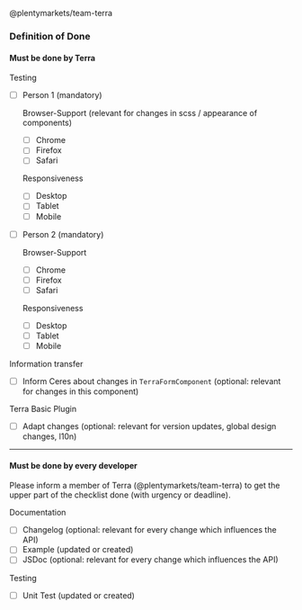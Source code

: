 
@plentymarkets/team-terra

### Definition of Done

#### Must be done by Terra

Testing
- [ ] Person 1 (mandatory)

    Browser-Support (relevant for changes in scss / appearance of components)
    - [ ] Chrome
    - [ ] Firefox
    - [ ] Safari
    
    Responsiveness
    - [ ] Desktop
    - [ ] Tablet
    - [ ] Mobile
    
- [ ] Person 2 (mandatory)

    Browser-Support
    - [ ] Chrome
    - [ ] Firefox
    - [ ] Safari
    
    Responsiveness
    - [ ] Desktop
    - [ ] Tablet
    - [ ] Mobile

Information transfer
- [ ] Inform Ceres about changes in `TerraFormComponent` (optional: relevant for changes in this component)

Terra Basic Plugin
- [ ] Adapt changes (optional: relevant for version updates, global design changes, l10n)

----

#### Must be done by every developer
Please inform a member of Terra (@plentymarkets/team-terra) to get the upper part of the checklist done (with urgency or deadline). 

Documentation
- [ ] Changelog (optional: relevant for every change which influences the API)
- [ ] Example (updated or created)
- [ ] JSDoc (optional: relevant for every change which influences the API)

Testing
- [ ] Unit Test (updated or created)
